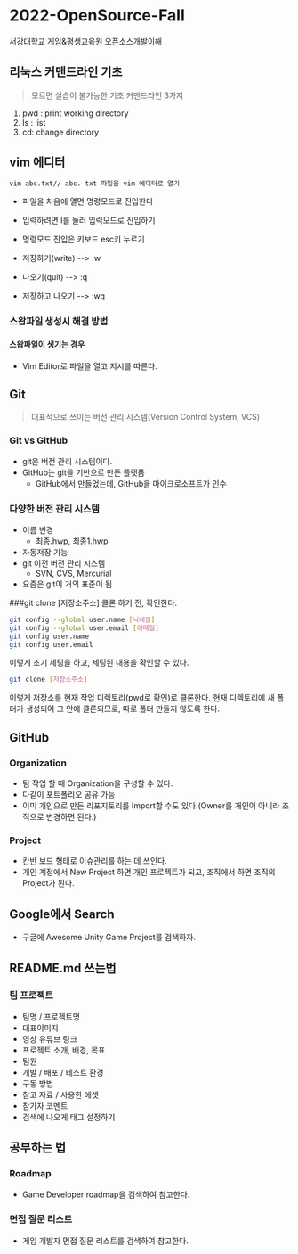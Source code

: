 # 2022-OpenSource-Fall
서강대학교 게임&amp;평생교육원 오픈소스개발이해

## 리눅스 커맨드라인 기초
> 모르면 실습이 불가능한 기초 커맨드라인 3가지
1. pwd : print working directory
2. ls : list
3. cd: change directory

## vim 에디터
```bash
vim abc.txt// abc. txt 파일을 vim 에디터로 열기
```

- 파일을 처음에 열면 명령모드로 진입한다
- 입력하려면 I를 눌러 입력모드로 진입하기

- 명령모드 진입은 키보드 esc키 누르기
 - 저장하기(write) --> :w
 - 나오기(quit) --> :q
 - 저장하고 나오기 --> :wq 

### 스왑파일 생성시 해결 방법
#### 스왑파일이 생기는 경우
- Vim Editor로 파일을 열고 지시를 따른다.

## Git
>대표적으로 쓰이는 버전 관리 시스템(Version Control System, VCS)

### Git vs GitHub
- git은 버전 관리 시스템이다.
- GitHub는 git을 기반으로 만든 플랫폼
	- GitHub에서 만들었는데, GitHub을 마이크로소프트가 인수

### 다양한 버전 관리 시스템
- 이름 변경
	- 최종.hwp, 최종1.hwp
- 자동저장 기능
- git 이전 버전 관리 시스템
	- SVN, CVS, Mercurial
- 요즘은 git이 거의 표준이 됨

###git clone [저장소주소]
클론 하기 전, 확인한다.
```bash
git config --global user.name [닉네임]
git config --global user.email [이메일]
git config user.name
git config user.email
```
이렇게 초기 세팅을 하고, 세팅된 내용을 확인할 수 있다.

```bash
git clone [저장소주소]
```
이렇게 저장소를 현재 작업 디렉토리(pwd로 확인)로 클론한다.
현재 디렉토리에 새 폴더가 생성되어 그 안에 클론되므로, 따로 폴더 만들지 않도록 한다.

## GitHub
### Organization
- 팀 작업 할 때 Organization을 구성할 수 있다.
- 다같이 포트폴리오 공유 가능
- 이미 개인으로 만든 리포지토리를 Import할 수도 있다.(Owner를 개인이 아니라 조직으로 변경하면 된다.)

### Project
- 칸반 보드 형태로 이슈관리를 하는 데 쓰인다.
- 개인 계정에서 New Project 하면 개인 프로젝트가 되고, 조직에서 하면 조직의 Project가 된다.

## Google에서 Search
- 구글에 Awesome Unity Game Project를 검색하자.

## README.md 쓰는법
### 팀 프로젝트
- 팀명 / 프로젝트명
- 대표이미지
- 영상 유튜브 링크
- 프로젝트 소개, 배경, 목표
- 팀원
- 개발 / 배포 / 테스트 환경
- 구동 방법
- 참고 자료 / 사용한 에셋
- 참가자 코멘트
- 검색에 나오게 태그 설정하기

## 공부하는 법
### Roadmap
- Game Developer roadmap을 검색하여 참고한다.
### 면접 질문 리스트
- 게임 개발자 면접 질문 리스트를 검색하여 참고한다.
